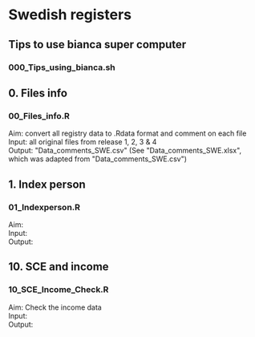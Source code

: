 # Swedish registers

## Tips to use bianca super computer
### 000_Tips_using_bianca.sh  


## 0. Files info
### 00_Files_info.R
Aim: convert all registry data to .Rdata format and comment on each file  
Input: all original files from release 1, 2, 3 & 4  
Output: "Data_comments_SWE.csv" (See "Data_comments_SWE.xlsx", which was adapted from "Data_comments_SWE.csv")  



## 1. Index person
### 01_Indexperson.R
Aim:  
Input:  
Output:  



## 10. SCE and income
### 10_SCE_Income_Check.R
Aim: Check the income data  
Input:  
Output:  








